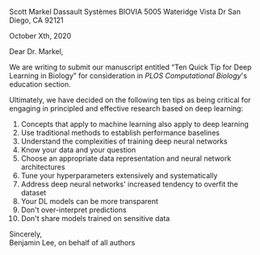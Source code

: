 Scott Markel
Dassault Systèmes BIOVIA
5005 Wateridge Vista Dr
San Diego, CA 92121

October Xth, 2020

Dear Dr. Markel,

We are writing to submit our manuscript entitled “Ten Quick Tip for Deep Learning in Biology” for consideration in _PLOS Computational Biology_'s education section.

Ultimately, we have decided on the following ten tips as being critical for engaging in principled and effective research based on deep learning:

1. Concepts that apply to machine learning also apply to deep learning
2. Use traditional methods to establish performance baselines
3. Understand the complexities of training deep neural networks
4. Know your data and your question
5. Choose an appropriate data representation and neural network architectures
6. Tune your hyperparameters extensively and systematically
7. Address deep neural networks' increased tendency to overfit the dataset
8. Your DL models can be more transparent
9. Don't over-interpret predictions
10. Don't share models trained on sensitive data

Sincerely,  
Benjamin Lee, on behalf of all authors

